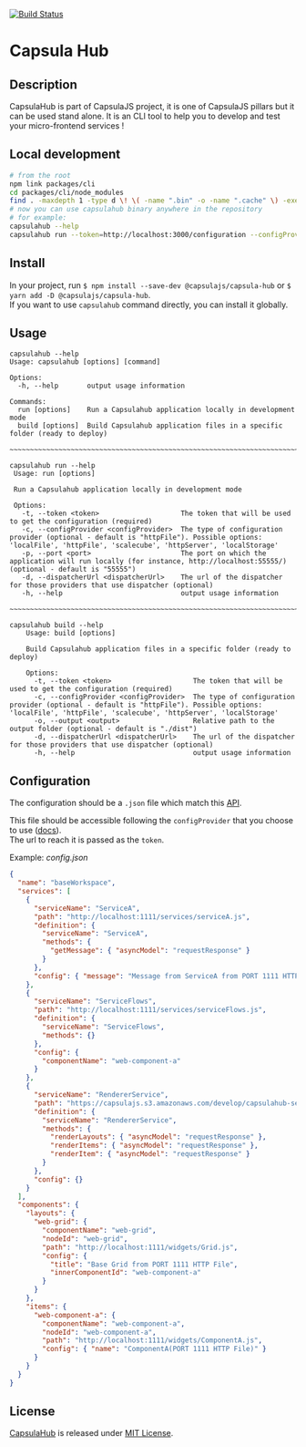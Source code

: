 [![Build Status](https://travis-ci.com/capsulajs/capsulahub.svg?branch=develop)](https://travis-ci.com/capsulajs/capsulahub)

# Capsula Hub

## Description

CapsulaHub is part of CapsulaJS project, it is one of CapsulaJS pillars but it can be used stand alone.
It is an CLI tool to help you to develop and test your micro-frontend services !

## Local development

```bash
# from the root
npm link packages/cli
cd packages/cli/node_modules
find . -maxdepth 1 -type d \! \( -name ".bin" -o -name ".cache" \) -exec rm -rf "{}" \;
# now you can use capsulahub binary anywhere in the repository
# for example:
capsulahub --help
capsulahub run --token=http://localhost:3000/configuration --configProvider=httpFile --port=8888
```

## Install

In your project, run `$ npm install --save-dev @capsulajs/capsula-hub` or `$ yarn add -D @capsulajs/capsula-hub`.  
If you want to use `capsulahub` command directly, you can install it globally.

## Usage

```shell
capsulahub --help
Usage: capsulahub [options] [command]

Options:
  -h, --help       output usage information

Commands:
  run [options]    Run a Capsulahub application locally in development mode
  build [options]  Build Capsulahub application files in a specific folder (ready to deploy)

~~~~~~~~~~~~~~~~~~~~~~~~~~~~~~~~~~~~~~~~~~~~~~~~~~~~~~~~~~~~~~~~~~~~~~~~~~~~~~~~~~~~~~~~~~~~~~~~~

capsulahub run --help
 Usage: run [options]
 
 Run a Capsulahub application locally in development mode
 
 Options:
   -t, --token <token>                    The token that will be used to get the configuration (required)
   -c, --configProvider <configProvider>  The type of configuration provider (optional - default is "httpFile"). Possible options: 'localFile', 'httpFile', 'scalecube', 'httpServer', 'localStorage'
   -p, --port <port>                      The port on which the application will run locally (for instance, http://localhost:55555/) (optional - default is "55555")
   -d, --dispatcherUrl <dispatcherUrl>    The url of the dispatcher for those providers that use dispatcher (optional)
   -h, --help                             output usage information

~~~~~~~~~~~~~~~~~~~~~~~~~~~~~~~~~~~~~~~~~~~~~~~~~~~~~~~~~~~~~~~~~~~~~~~~~~~~~~~~~~~~~~~~~~~~~~~~~

capsulahub build --help
    Usage: build [options]
    
    Build Capsulahub application files in a specific folder (ready to deploy)
    
    Options:
      -t, --token <token>                    The token that will be used to get the configuration (required)
      -c, --configProvider <configProvider>  The type of configuration provider (optional - default is "httpFile"). Possible options: 'localFile', 'httpFile', 'scalecube', 'httpServer', 'localStorage'
      -o, --output <output>                  Relative path to the output folder (optional - default is "./dist")
      -d, --dispatcherUrl <dispatcherUrl>    The url of the dispatcher for those providers that use dispatcher (optional)
      -h, --help                             output usage information
```

## Configuration

The configuration should be a `.json` file which
match this [API](https://github.com/capsulajs/capsulahub-core/blob/develop/packages/workspace/src/api/WorkspaceConfig.ts).

This file should be accessible following the `configProvider` that you choose to use 
([docs](https://github.com/capsulajs/capsulahub/tree/develop/packages/service-configuration)).  
The url to reach it is passed as the `token`.

Example: _config.json_

```json
{
  "name": "baseWorkspace",
  "services": [
    {
      "serviceName": "ServiceA",
      "path": "http://localhost:1111/services/serviceA.js",
      "definition": {
        "serviceName": "ServiceA",
        "methods": {
          "getMessage": { "asyncModel": "requestResponse" }
        }
      },
      "config": { "message": "Message from ServiceA from PORT 1111 HTTP File" }
    },
    {
      "serviceName": "ServiceFlows",
      "path": "http://localhost:1111/services/serviceFlows.js",
      "definition": {
        "serviceName": "ServiceFlows",
        "methods": {}
      },
      "config": {
        "componentName": "web-component-a"
      }
    },
    {
      "serviceName": "RendererService",
      "path": "https://capsulajs.s3.amazonaws.com/develop/capsulahub-service-renderer/index.js",
      "definition": {
        "serviceName": "RendererService",
        "methods": {
          "renderLayouts": { "asyncModel": "requestResponse" },
          "renderItems": { "asyncModel": "requestResponse" },
          "renderItem": { "asyncModel": "requestResponse" }
        }
      },
      "config": {}
    }
  ],
  "components": {
    "layouts": {
      "web-grid": {
        "componentName": "web-grid",
        "nodeId": "web-grid",
        "path": "http://localhost:1111/widgets/Grid.js",
        "config": {
          "title": "Base Grid from PORT 1111 HTTP File",
          "innerComponentId": "web-component-a"
        }
      }
    },
    "items": {
      "web-component-a": {
        "componentName": "web-component-a",
        "nodeId": "web-component-a",
        "path": "http://localhost:1111/widgets/ComponentA.js",
        "config": { "name": "ComponentA(PORT 1111 HTTP File)" }
      }
    }
  }
}
```

<!-- To put back later for local dev
Run it locally
--------------
|        What to do    |   Command   |
|----------------------|-------------|
| To run the linter:   | `yarn lint` |
| To run the tests:    | `yarn test` |
| To generate the doc: | `yarn doc`  |


Development
-----------
- Clone the project then do `yarn` or `npm i`
- Create a `capsulahub.json` file at the root with the following structure:
    ```json
    {
      "token": "your_token"
    }
    ```
- Run `yarn start` or `npm run start`.
-->

## License

[CapsulaHub](https://github.com/capsulajs/capsula-hub) is released under [MIT License](./LICENSE).
